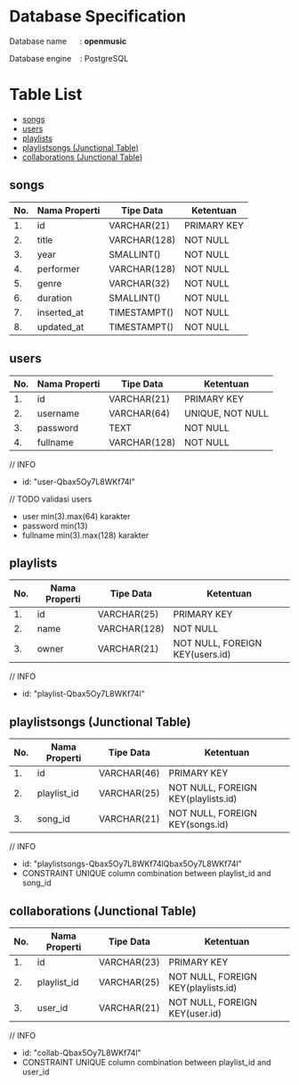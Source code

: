 # Database Specification

Database name &nbsp;&nbsp;&nbsp;&nbsp; : **openmusic**

Database engine &nbsp;&nbsp; : PostgreSQL


# Table List
- [songs](#songs)
- [users](#users)
- [playlists](#playlists)
- [playlistsongs (Junctional Table)](#playlistsongs-junctional-table)
- [collaborations (Junctional Table)](#collaborations-junctional-table)

## songs
| No. | Nama Properti | Tipe Data    | Ketentuan   |
|-----|---------------|--------------|-------------|
| 1.  | id            | VARCHAR(21)  | PRIMARY KEY |
| 2.  | title         | VARCHAR(128) | NOT NULL    |
| 3.  | year          | SMALLINT()   | NOT NULL    |
| 4.  | performer     | VARCHAR(128) | NOT NULL    |
| 5.  | genre         | VARCHAR(32)  | NOT NULL    |
| 6.  | duration      | SMALLINT()   | NOT NULL    |
| 7.  | inserted_at   | TIMESTAMPT() | NOT NULL    |
| 8.  | updated_at    | TIMESTAMPT() | NOT NULL    |

## users
| No. | Nama Properti | Tipe Data    | Ketentuan        |
|-----|---------------|--------------|------------------|
| 1.  | id            | VARCHAR(21)  | PRIMARY KEY      |
| 2.  | username      | VARCHAR(64)  | UNIQUE, NOT NULL |
| 3.  | password      | TEXT         | NOT NULL         |
| 4.  | fullname      | VARCHAR(128) | NOT NULL         |

// INFO
- id: "user-Qbax5Oy7L8WKf74l"

// TODO validasi users
- user min(3).max(64) karakter
- password min(13)
- fullname min(3).max(128) karakter

## playlists
| No. | Nama Properti | Tipe Data    | Ketentuan                       |
|-----|---------------|--------------|---------------------------------|
| 1.  | id            | VARCHAR(25)  | PRIMARY KEY                     |
| 2.  | name          | VARCHAR(128) | NOT NULL                        |
| 3.  | owner         | VARCHAR(21)  | NOT NULL, FOREIGN KEY(users.id) |

// INFO
- id: "playlist-Qbax5Oy7L8WKf74l"

## playlistsongs (Junctional Table)
| No. | Nama Properti | Tipe Data   | Ketentuan                           |
|-----|---------------|-------------|-------------------------------------|
| 1.  | id            | VARCHAR(46) | PRIMARY KEY                         |
| 2.  | playlist_id   | VARCHAR(25) | NOT NULL, FOREIGN KEY(playlists.id) |
| 3.  | song_id       | VARCHAR(21) | NOT NULL, FOREIGN KEY(songs.id)     |

// INFO
- id: "playlistsongs-Qbax5Oy7L8WKf74lQbax5Oy7L8WKf74l"
- CONSTRAINT UNIQUE column combination between playlist_id and song_id

## collaborations (Junctional Table)
| No. | Nama Properti | Tipe Data   | Ketentuan                           |
|-----|---------------|-------------|-------------------------------------|
| 1.  | id            | VARCHAR(23) | PRIMARY KEY                         |
| 2.  | playlist_id   | VARCHAR(25) | NOT NULL, FOREIGN KEY(playlists.id) |
| 3.  | user_id       | VARCHAR(21) | NOT NULL, FOREIGN KEY(user.id)      |

// INFO
- id: "collab-Qbax5Oy7L8WKf74l"
- CONSTRAINT UNIQUE column combination between playlist_id and user_id